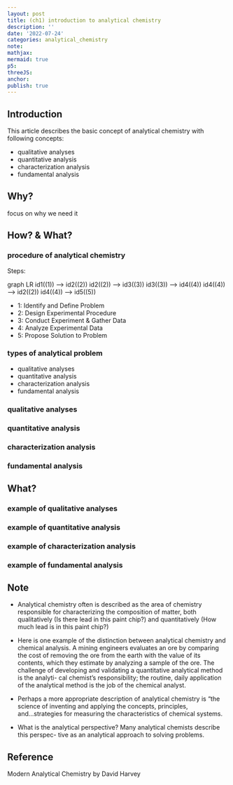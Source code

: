 ```yaml
---
layout: post
title: (ch1) introduction to analytical chemistry
description: ''
date: '2022-07-24'
categories: analytical_chemistry
note:
mathjax:
mermaid: true
p5:
threeJS:
anchor:
publish: true
---
```


## Introduction

This article describes the basic concept of analytical chemistry with following concepts:

* qualitative analyses
* quantitative analysis
* characterization analysis
* fundamental analysis

## Why?

focus on why we need it

## How? & What?

### procedure of analytical chemistry

Steps:

<div class="mermaid">
graph LR
  id1((1)) --> id2((2))
  id2((2)) --> id3((3))
  id3((3)) --> id4((4))
  id4((4)) --> id2((2))
  id4((4)) --> id5((5))
</div>

* 1: Identify and Define Problem
* 2: Design Experimental Procedure
* 3: Conduct Experiment & Gather Data
* 4: Analyze Experimental Data
* 5: Propose Solution to Problem

### types of analytical problem

* qualitative analyses
* quantitative analysis
* characterization analysis
* fundamental analysis

### qualitative analyses

### quantitative analysis

### characterization analysis

### fundamental analysis

## What?

### example of qualitative analyses

### example of quantitative analysis

### example of characterization analysis

### example of fundamental analysis

## Note

* Analytical chemistry often is described as the area of chemistry responsible for characterizing the composition of matter, both qualitatively (Is there lead in this paint chip?) and quantitatively (How much lead is in this paint chip?)

* Here is one example of the distinction between analytical chemistry and chemical analysis. A mining engineers evaluates an ore by comparing the cost of removing the ore from the earth with the value of its contents, which they estimate by analyzing a sample of the ore. The challenge of developing and validating a quantitative analytical method is the analyti- cal chemist’s responsibility; the routine, daily application of the analytical method is the job of the chemical analyst.

* Perhaps a more appropriate description of analytical chemistry is “the science of inventing and applying the concepts, principles, and...strategies for measuring the characteristics of chemical systems.

* What is the analytical perspective? Many analytical chemists describe this perspec- tive as an analytical approach to solving problems.

## Reference

Modern Analytical Chemistry by David Harvey
